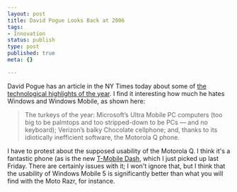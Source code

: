 ```yaml
--- 
layout: post
title: David Pogue Looks Back at 2006
tags: 
- Innovation
status: publish
type: post
published: true
meta: {}

---
```

David Pogue has an article in the NY Times today about some of <a href="http://www.nytimes.com/2006/11/01/technology/circuits/01pogue.html?_r=1&oref=rss">the technological highlights of the year</a>. I find it interesting how much he hates Windows and Windows Mobile, as shown here:
  <blockquote>The turkeys of the year: Microsoft’s Ultra Mobile PC computers (too big to be palmtops and too stripped-down to be PCs — and no keyboard); Verizon’s balky Chocolate cellphone; and, thanks to its idiotically inefficient software, the Motorola Q phone.</blockquote>

  I have to protest about the supposed usability of the Motorola Q. I think it's a fantastic phone (as is the new <a href="http://www.t-mobile.com/shop/phones/Detail.aspx?device=f164419f-eee9-4cf6-a1bd-070dbe4b5023">T-Mobile Dash</a>, which I just picked up last Friday. There are certainly issues with it; I won't ignore that, but I think that the usability of Windows Mobile 5 is significantly better than what you will find with the Moto Razr, for instance.
